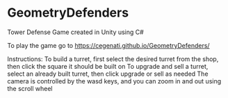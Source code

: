 # GeometryDefenders

Tower Defense Game created in Unity using C#

To play the game go to https://cegenati.github.io/GeometryDefenders/

Instructions:
To build a turret, first select the desired turret from the shop, then click the square it should be built on
To upgrade and sell a turret, select an already built turret, then click upgrade or sell as needed
The camera is controlled by the wasd keys, and you can zoom in and out using the scroll wheel
